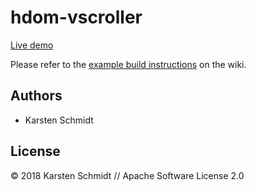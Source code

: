 # hdom-vscroller

[Live demo](http://demo.thi.ng/umbrella/hdom-vscroller/)

Please refer to the [example build instructions](https://github.com/thi-ng/umbrella/wiki/Example-build-instructions) on the wiki.

## Authors

- Karsten Schmidt

## License

&copy; 2018 Karsten Schmidt // Apache Software License 2.0
